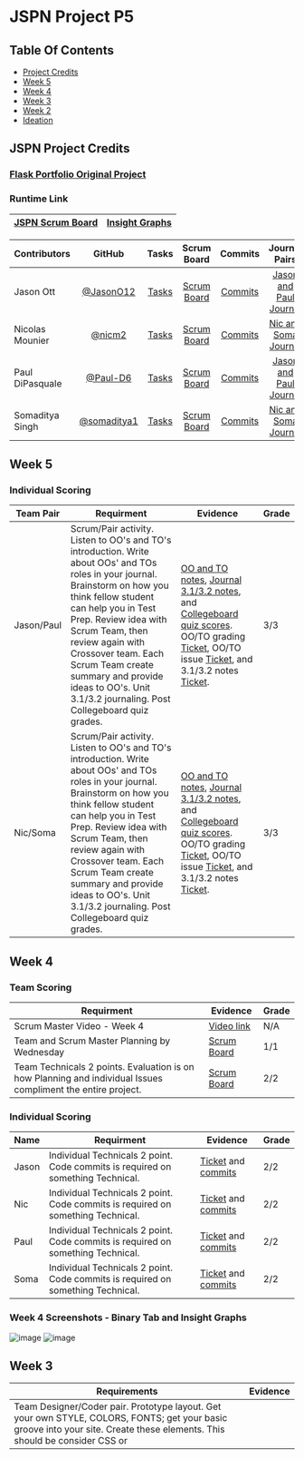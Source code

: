 JSPN Project P5
=============

## Table Of Contents

  - [Project Credits](https://github.com/JasonO12/JSPN-project#jspn-project-credits)
  - [Week 5](https://github.com/JasonO12/JSPN-project#week-5)
  - [Week 4](https://github.com/JasonO12/JSPN-project#week-4)
  - [Week 3](https://github.com/JasonO12/JSPN-project#week-3)
  - [Week 2](https://github.com/JasonO12/JSPN-project#week-2)
  - [Ideation](https://github.com/JasonO12/JSPN-project#ideation)


## JSPN Project Credits

### [Flask Portfolio Original Project](https://portfolio.nighthawkcodingsociety.com/)
### Runtime Link

|[JSPN Scrum Board](https://github.com/JasonO12/JSPN-project/projects/1)|[Insight Graphs](https://github.com/JasonO12/JSPN-project/graphs/contributors)|
| :---   | :--- |

| Contributors| GitHub      | Tasks         | Scrum Board   | Commits       | Journal Pairs |
|    :---     |    :----:   |     :---:     | :---:         | :---:         |   :---:        |
| Jason Ott      | [@JasonO12](https://github.com/JasonO12)| [Tasks](https://github.com/JasonO12/flask_portfolio/issues)| [Scrum Board](https://github.com/JasonO12/flask_portfolio/projects/1)      | [Commits](https://github.com/JasonO12/flask_portfolio/commits/main?author=JasonO12)     | [Jason and Paul Journal](https://docs.google.com/document/d/1IevKRy1XfF1CWY7HopKQdVbYLyopoEJTRfLc1Tp3FKA/edit?usp=sharing)     |
| Nicolas Mounier    | [@nicm2](https://github.com/nicm2)| [Tasks](https://github.com/JasonO12/flask_portfolio/issues)      | [Scrum Board](https://github.com/JasonO12/flask_portfolio/projects/1)     | [Commits](https://github.com/JasonO12/flask_portfolio/commits/main?author=nicm2)   | [Nic and Soma Journal](https://docs.google.com/document/d/1CS6WWy5mbM1ZfJFXi96CRyAAK6Lgmsj6MTW1nJFO6WI/edit?usp=sharing)      |
| Paul DiPasquale       | [@Paul-D6](https://github.com/Paul-D6)| [Tasks](https://github.com/JasonO12/flask_portfolio/issues)    | [Scrum Board](https://github.com/JasonO12/flask_portfolio/projects/1)      | [Commits](https://github.com/JasonO12/flask_portfolio/commits/main?author=Paul-D6)    | [Jason and Paul Journal](https://docs.google.com/document/d/1IevKRy1XfF1CWY7HopKQdVbYLyopoEJTRfLc1Tp3FKA/edit?usp=sharing)      |
| Somaditya Singh        | [@somaditya1](https://github.com/somaditya1)| [Tasks](https://github.com/JasonO12/flask_portfolio/issues)    | [Scrum Board](https://github.com/JasonO12/flask_portfolio/projects/1)    | [Commits](https://github.com/JasonO12/flask_portfolio/commits/main?author=somaditya1)    | [Nic and Soma Journal](https://docs.google.com/document/d/1CS6WWy5mbM1ZfJFXi96CRyAAK6Lgmsj6MTW1nJFO6WI/edit?usp=sharing)     |

## Week 5

### Individual Scoring
| Team Pair | Requirment | Evidence | Grade |
| --- | ---        | ---      | --- |
| Jason/Paul | Scrum/Pair activity.  Listen to OO's and TO's introduction.  Write about OOs' and TOs roles in your journal.  Brainstorm on how you think fellow student can help you in Test Prep.  Review idea with Scrum Team, then review again with Crossover team.  Each Scrum Team create summary and provide ideas to OO's. Unit 3.1/3.2 journaling. Post Collegeboard quiz grades.| [OO and TO notes](https://docs.google.com/document/d/1IevKRy1XfF1CWY7HopKQdVbYLyopoEJTRfLc1Tp3FKA/edit#bookmark=id.zh2rgal8sw3y), [Journal 3.1/3.2 notes](https://docs.google.com/document/d/1IevKRy1XfF1CWY7HopKQdVbYLyopoEJTRfLc1Tp3FKA/edit#bookmark=id.q5h6wmrotnso), and [Collegeboard quiz scores](https://docs.google.com/document/d/1IevKRy1XfF1CWY7HopKQdVbYLyopoEJTRfLc1Tp3FKA/edit#bookmark=id.h4mqf4gjzoyi). OO/TO grading [Ticket](https://github.com/JasonO12/JSPN-project/issues/28), OO/TO issue [Ticket](https://github.com/JasonO12/JSPN-project/projects/1#card-69162971), and 3.1/3.2 notes [Ticket](https://github.com/JasonO12/JSPN-project/issues/27). | 3/3 |
| Nic/Soma | Scrum/Pair activity.  Listen to OO's and TO's introduction.  Write about OOs' and TOs roles in your journal.  Brainstorm on how you think fellow student can help you in Test Prep.  Review idea with Scrum Team, then review again with Crossover team.  Each Scrum Team create summary and provide ideas to OO's. Unit 3.1/3.2 journaling. Post Collegeboard quiz grades. | [OO and TO notes](), [Journal 3.1/3.2 notes](), and [Collegeboard quiz scores](). OO/TO grading [Ticket](https://github.com/JasonO12/JSPN-project/issues/29), OO/TO issue [Ticket](https://github.com/JasonO12/JSPN-project/projects/1#card-69162286), and 3.1/3.2 notes [Ticket](https://github.com/JasonO12/JSPN-project/issues/27). | 3/3 |


## Week 4


### Team Scoring
| Requirment | Evidence | Grade |
| ---        | ---      | --- |
| Scrum Master Video - Week 4 | [Video link](https://youtu.be/QoqK6fEfP5Q) | N/A |
| Team and Scrum Master Planning by Wednesday  |[Scrum Board](https://github.com/JasonO12/JSPN-project/projects/1) | 1/1 |
| Team Technicals 2 points.  Evaluation is on how Planning and individual Issues compliment the entire project. | [Scrum Board](https://github.com/JasonO12/JSPN-project/projects/1) | 2/2 |

### Individual Scoring
| Name | Requirment | Evidence | Grade |
| --- | ---        | ---      | --- |
| Jason | Individual Technicals 2 point.  Code commits is required on something Technical. | [Ticket](https://github.com/JasonO12/JSPN-project/projects/1#card-68555280) and [commits](https://github.com/JasonO12/flask_portfolio/commits/main?author=JasonO12) | 2/2 |
| Nic | Individual Technicals 2 point.  Code commits is required on something Technical. | [Ticket](https://github.com/JasonO12/JSPN-project/projects/1#card-68555280) and [commits](https://github.com/JasonO12/flask_portfolio/commits/main?author=nicm2) | 2/2 |
| Paul | Individual Technicals 2 point.  Code commits is required on something Technical. | [Ticket](https://github.com/JasonO12/JSPN-project/projects/1#card-68555280) and [commits](https://github.com/JasonO12/flask_portfolio/commits/main?author=Paul-D6) | 2/2 |
| Soma | Individual Technicals 2 point.  Code commits is required on something Technical. | [Ticket](https://github.com/JasonO12/JSPN-project/projects/1#card-68555280) and [commits](https://github.com/JasonO12/flask_portfolio/commits/main?author=somaditya1) | 2/2 |

### Week 4 Screenshots - Binary Tab and Insight Graphs

  ![image](https://cdn.discordapp.com/attachments/750552701686775968/891812697069486090/unknown.png)
  ![image](https://cdn.discordapp.com/attachments/750552701686775968/891809525093502976/unknown.png)


## Week 3

Requirements | Evidence |
----------- | ----------- |
Team Designer/Coder pair.  Prototype layout.  Get your own STYLE, COLORS, FONTS; get your basic groove into your site.  Create these elements.  This should be consider CSS or <style> for your site. | [Ticket](https://github.com/JasonO12/JSPN-project/issues/7) |
Team Designer/Coder pair.  Create location for Mini-labs, you could rename this to something for your team (aka How-its-Made, Concepts, etc).  This can have research or early concepts from your team.   Additionally this section should have embeds to Brain Write, Wireframes, Greet, and TPT3.  Evidence of research or early design. Try3x3 or 4x4 design on page. | [Ticket](https://github.com/JasonO12/JSPN-project/issues/5) |
Individual Coding.   Review and update you home pages again.  Make sure you have a wireframe that can be linked to from your home page that shows design.  Review embedding and design concept.| [Wireframe](https://docs.google.com/document/d/1e1Tvx7AMgoFNVCnI-WT7qpgVGhUgXkMqBe7tIcsZY8I/edit?usp=sharing/)|
Review binary | Notes completed in [Paul/Jason Journal](https://docs.google.com/document/d/1IevKRy1XfF1CWY7HopKQdVbYLyopoEJTRfLc1Tp3FKA/edit?usp=sharing) and [Nic/Soma Journal](https://docs.google.com/document/d/1CS6WWy5mbM1ZfJFXi96CRyAAK6Lgmsj6MTW1nJFO6WI/edit?usp=sharing) |
  
### Scrum Team Management
| Requirment | Evidence |
| ---        | ---      |
| Review Canvas requirements.  Additionally, create requirements you want to complement this assignment to ensure your success. | [Layout Ticket](https://github.com/JasonO12/JSPN-project/issues/7) and start to [login function](https://cdn.discordapp.com/attachments/750552701686775968/891800893836648458/unknown.png)|
| Make Issues and assign to individuals, place Issues in appropriate Column as you progress.  Groom columns and issues to be relevant for week.  Have team members create check boxes and comment on issues that they have accepted work. | [Scrum Board](https://github.com/JasonO12/JSPN-project/projects/1) |
| As you move Issues into review, have individuals link Tangible assets to the Issue.  Individual should add comments that highlight anything Scrum master should report through Video. | [Review Ticket](https://github.com/JasonO12/JSPN-project/issues/14) and [Scrum Board](https://github.com/JasonO12/JSPN-project/projects/1)|
| At close of each Week update README with links to issues, and any highlight words that would be nice to see without clicking into the issue.  Time box this README section declaring Week and Sprint dates in a section Header using Markdown | Done |
  
### Week 3 Screenshots - Style Experimenting and Navbar Organization

  ![image](https://cdn.discordapp.com/attachments/750552701686775968/891801857180188732/unknown.png)
  ![image](https://cdn.discordapp.com/attachments/750552701686775968/891802239914623006/unknown.png)
  ![image](https://cdn.discordapp.com/attachments/750552701686775968/891802287385739364/unknown.png)

## Week 2

Requirements | Evidence |
----------- | ----------- |
Scrum Master. Define tasks and place assignments to in-progress on the Scrum board.  | [Scrum Board](https://github.com/JasonO12/flask_portfolio/projects/1) |
Designer. Wire Frame (at least three theme pages, team mini-labs, and about) | [Wireframe](https://docs.google.com/document/d/1e1Tvx7AMgoFNVCnI-WT7qpgVGhUgXkMqBe7tIcsZY8I/edit?usp=sharing/) |
Technical Lead. Coordinate brain write session, after preliminary wire frames, make sure you capture technical complexities as an output of this exercise (input, saving data, comments, visual actions, animations, ...) | Idea is video game website, with top video games, ratings, images, login, and more |
Navigators. Capture or build highlight of Ideation in README.md, this allows ideas to persist with Project,  Make sure that work from Developers works to expectations (testing, suggestions for improvement) | Ensure CSS and customization wireframed is beginnign to be implemented. |
Developers. Bootstrap drop downs in navbar, start to form Wire Frame menu options.  Each menu option should have a Stub code page | ![image](https://cdn.discordapp.com/attachments/750552701686775968/891797212114346024/unknown.png) |
Developers. Integration of Greet like functionality into a mini-lab page | Added to each individual page, as shown in [Individual Work](https://github.com/JasonO12/JSPN-project/blob/main/README.md#individual-work) |
Developers. Integration of Video Journal 0 into a mini-lab page | [Video Journal 0 embedded into portfolio](https://cdn.discordapp.com/attachments/750552701686775968/891799510051860510/unknown.png)|

#### Individual Work
[Jason and Paul Journal](https://docs.google.com/document/d/1IevKRy1XfF1CWY7HopKQdVbYLyopoEJTRfLc1Tp3FKA/edit?usp=sharing)

[Nic and Soma Journal](https://docs.google.com/document/d/1CS6WWy5mbM1ZfJFXi96CRyAAK6Lgmsj6MTW1nJFO6WI/edit?usp=sharing)

|Name |Score |Evidence | Laptop Plan |
| ------- |------- |------- |------- |
| Jason|7/7| ![image](https://cdn.discordapp.com/attachments/750552701686775968/891784899068051506/unknown.png)| Personal laptop at home and school|
| Paul|7/7| ![image](https://cdn.discordapp.com/attachments/750552701686775968/891784590690238474/unknown.png)|Personal laptop at home and school|
| Soma|7/7| ![image](https://cdn.discordapp.com/attachments/750552701686775968/891784719245639760/unknown.png)|Personal laptop at home and school|
| Nic |7/7| ![image](https://cdn.discordapp.com/attachments/750552701686775968/891784407097171978/unknown.png)|Personal laptop at home and school|

### [Video Journal 0](https://www.youtube.com/watch?v=Lz1NFP2E134)

#### Ideation
Our idea is to create a website about popular video games, providing diverse information. This will include ratings, most popular games, genre of games, graphics cards required, and more. We will include login systems, navbar dropdowns, and unique CSS to make our website unique and easy to navigate. 


